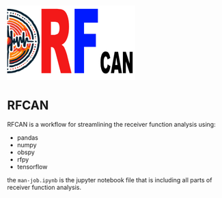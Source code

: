 ![RFCAN](https://github.com/Sinamahani/rfcan/blob/main/logo.png "RFCAN_LOGO")

# RFCAN
RFCAN is a workflow for streamlining the receiver function analysis using:

- pandas
- numpy
- obspy
- rfpy
- tensorflow

the `man-job.ipynb` is the jupyter notebook file that is including all parts of receiver function analysis.


